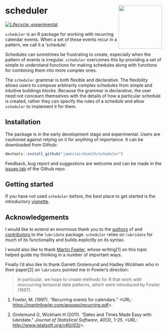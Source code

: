 
<!-- README.md is generated from README.Rmd. Please edit that file -->

# scheduler <a href='https://jameslairdsmith.github.io/scheduler'><img src='reference/figures/logo.png' align="right" height="139" /></a>

<!-- badges: start -->

[![Lifecycle:
experimental](https://img.shields.io/badge/lifecycle-experimental-orange.svg)](https://www.tidyverse.org/lifecycle/#experimental)
<!-- badges: end -->

`scheduler` is an R package for working with recurring calendar events.
When a set of these events recur in a pattern, we call it a ‘schedule’.

Schedules can sometimes be frustrating to create, especially when the
pattern of events is irregular. `scheduler` overcomes this by providing
a set of simple to understand functions for making schedules along with
functions for combining them into more complex ones.

The `scheduler` grammar is both flexible and declarative. The
flexibility allows users to compose arbitrarily complex schedules from
simple and intuitive buildings blocks. Because the grammar is
declarative, the user need not concearn themselves with the details of
how a particular schedule is created, rather they can specify the rules
of a schedule and allow `scheduler` to implement it for them.

## Installation

The package is in the early development stage and experimental. Users
are cautioned against relying on it for anything of importance. It can
be downloaded from Github:

``` r
devtools::install_github("jameslairdsmith/scheduler")
```

Feedback, bug report and suggestions are welcome and can be made in the
[issues tab](https://github.com/jameslairdsmith/scheduler/issues) of the
Github repo.

## Getting started

If you have not used `scheduler` before, the best place to get started
is the introductory
[vignette](https://jameslairdsmith.github.io/scheduler/articles/intro.html).

## Acknowledgements

I would like to extend an enormous thank you to the
[authors](https://lubridate.tidyverse.org/authors.html) of and
[contributors](https://github.com/tidyverse/lubridate/graphs/contributors)
to the `lubridate` package. `scheduler` relies on `lubridate` for much
of its functionality and builds explicitly on its syntax.

I would also like to thank [Martin Fowler](https://martinfowler.com/),
whose writing\[1\] on this topic helped guide my thinking in a number of
important ways.

Finally I’d also like to thank Garrett Grolemund and Hadley Wickham who
in their paper\[2\] on `lubridate` pointed me in Fowler’s direction:

> In particular, we hope to create methods for R that work with
> reoccurring temporal date patterns, which were introduced by Fowler
> (1997).

1.  Fowler, M. (1997). “Recurring events for calendars.” \<URL:
    <https://martinfowler.com/apsupp/recurring.pdf>\>.

2.  Grolemund G, Wickham H (2011). “Dates and Times Made Easy with
    lubridate.” *Journal of Statistical Software*, *40*(3), 1-25. \<URL:
    <http://www.jstatsoft.org/v40/i03/>\>.
